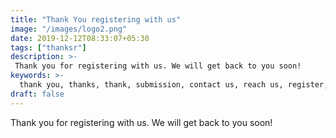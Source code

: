 ```yaml
---
title: "Thank You registering with us"
image: "/images/logo2.png"
date: 2019-12-12T08:33:07+05:30
tags: ["thanksr"]
description: >-
 Thank you for registering with us. We will get back to you soon!
keywords: >-
  thank you, thanks, thank, submission, contact us, reach us, register, join, contact, enquiry, inquiry
draft: false
---
```


Thank you for registering with us. We will get back to you soon!
